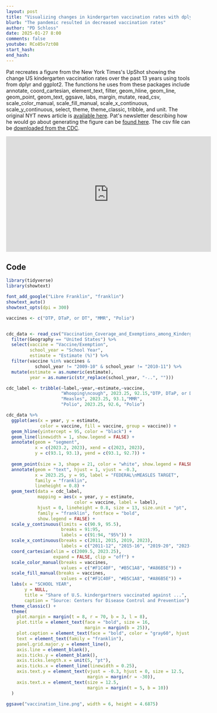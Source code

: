 ```yaml
---
layout: post
title: "Visualizing changes in kindergarten vaccination rates with dplyr and ggplot2 (CC336)"
blurb: "The pandemic resulted in decreased vaccination rates"
author: "PD Schloss"
date: 2025-01-27 8:00
comments: false
youtube: RCo85v7zt08
start_hash: 
end_hash: 
---
```


Pat recreates a figure from the New York Times's UpShot showing the change US kindergarten vaccination rates over the past 13 years using tools from dplyr and ggplot2. The functions he uses from these packages include annotate, coord_cartesian, element_text, filter, geom_hline, geom_line, geom_point, geom_text, ggsave, labs, margin, mutate, read_csv, scale_color_manual, scale_fill_manual, scale_x_continuous, scale_y_continuous, select, theme, theme_classic, tribble, and unit. The original NYT news article is [available here](https://www.nytimes.com/interactive/2025/01/13/upshot/vaccination-rates.html). Pat's newsletter describing how he would go about generating the figure can be [found here](https://shop.riffomonas.org/posts/data-visualization-as-a-vaccination-against-ignorance). The csv file can be [downloaded from the CDC](https://data.cdc.gov/Vaccinations/Vaccination-Coverage-and-Exemptions-among-Kinderga/ijqb-a7ye/about_data).

<iframe style="margin: 0 auto;display:block;" width="560" height="315" src="https://www.youtube.com/embed/{{ page.youtube }}" frameborder="0" allow="accelerometer; autoplay; encrypted-media; gyroscope; picture-in-picture" allowfullscreen></iframe>

## Code

```R
library(tidyverse)
library(showtext)

font_add_google("Libre Franklin", "franklin")
showtext_auto()
showtext_opts(dpi = 300)

vaccines <- c("DTP, DTaP, or DT", "MMR", "Polio")


cdc_data <- read_csv("Vaccination_Coverage_and_Exemptions_among_Kindergartners_20250118.csv") %>%
  filter(Geography == "United States") %>%
  select(vaccine = "Vaccine/Exemption",
         school_year = "School Year",
         estimate = "Estimate (%)") %>%
  filter(vaccine %in% vaccines & 
           school_year != "2009-10" & school_year != "2010-11") %>%
  mutate(estimate = as.numeric(estimate),
         year = as.numeric(str_replace(school_year, "-..", "")))

cdc_label <- tribble(~label,~year,~estimate,~vaccine,
                     "Whooping\ncough", 2023.25, 92.15,"DTP, DTaP, or DT",
                     "Measles", 2023.25, 93.1,"MMR",
                     "Polio", 2023.25, 92.6, "Polio")

cdc_data %>%
  ggplot(aes(x = year, y = estimate,
             color = vaccine, fill = vaccine, group = vaccine)) +
  geom_hline(yintercept = 95, color = "black") + 
  geom_line(linewidth = 1, show.legend = FALSE) +
  annotate(geom = "segment",
           x = c(2023.2, 2023), xend = c(2023, 2023),
           y = c(93.1, 93.1), yend = c(93.1, 92.7)) +
  
  geom_point(size = 3, shape = 21, color = "white", show.legend = FALSE) +
  annotate(geom = "text", hjust = 1, vjust = -0.3,
           x = 2023.25, y = 95, label = "FEDERAL\nMEASLES TARGET",
           family = "franklin",
           lineheight = 0.8) +
  geom_text(data = cdc_label,
            mapping = aes(x = year, y = estimate,
                          color = vaccine, label = label),
            hjust = 0, lineheight = 0.8, size = 13, size.unit = "pt",
            family = "franklin", fontface = "bold",
            show.legend = FALSE) +
  scale_y_continuous(limits = c(90.9, 95.5),
                     breaks = 91:95,
                     labels = c(91:94, "95%")) +
  scale_x_continuous(breaks = c(2011, 2015, 2019, 2023),
                     labels = c("2011-12", "2015-16", "2019-20", "2023-24")) +
  coord_cartesian(xlim = c(2009.5, 2023.25),
                  expand = FALSE, clip = "off") +
  scale_color_manual(breaks = vaccines,
                     values = c("#F1C40F", "#B5C1A8", "#A86B5E")) +
  scale_fill_manual(breaks = vaccines,
                     values = c("#F1C40F", "#B5C1A8", "#A86B5E")) +
  labs(x = "SCHOOL YEAR",
       y = NULL,
       title = "Share of U.S. kindergartners vaccinated against ...",
       caption = "Source: Centers for Disease Control and Prevention") +
  theme_classic() +
  theme(
    plot.margin = margin(t = 8, r = 70, b = 3, l = 8),
    plot.title = element_text(face = "bold", size = 16,
                              margin = margin(b = 25)),
    plot.caption = element_text(face = "bold", color = "gray60", hjust = 0),
    text = element_text(family = "franklin"),
    panel.grid.major.y = element_line(),
    axis.line = element_blank(),
    axis.ticks.y = element_blank(),
    axis.ticks.length.x = unit(5, "pt"),
    axis.ticks.x = element_line(linewidth = 0.25),
    axis.text.y = element_text(vjust = -0.3, hjust = 0, size = 12.5,
                               margin = margin(r = -30)),
    axis.text.x = element_text(size = 12.5,
                               margin = margin(t = 5, b = 10))
  )

ggsave("vaccination_line.png", width = 6, height = 4.6875) 
```
